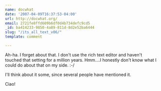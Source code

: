 ```yaml
---
name: docwhat
date: '2007-04-09T16:37:53-04:00'
url: http://docwhat.org/
email: 2721fe8ffd609b6df0d4b734defc9cd5
_id: ba414233-9850-4a89-811d-8d2e52ba6444
slug: "/its_all_text_v06/"
template: comment

---
```


Ah-ha.  I forget about that.  I don't use the rich text editor and haven't touched that setting for a million years.  Hmm....I honestly don't know what I could do about that on my side. :-/

I'll think about it some, since several people have mentioned it.

Ciao!
